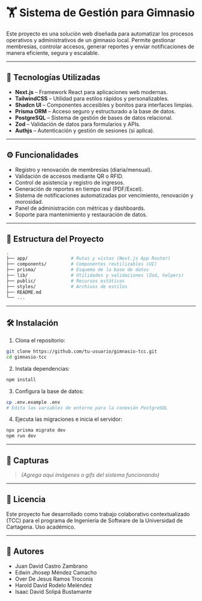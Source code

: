 # 🏋️ Sistema de Gestión para Gimnasio

Este proyecto es una solución web diseñada para automatizar los procesos operativos y administrativos de un gimnasio local. Permite gestionar membresías, controlar accesos, generar reportes y enviar notificaciones de manera eficiente, segura y escalable.

---

## 🚀 Tecnologías Utilizadas

- **Next.js** – Framework React para aplicaciones web modernas.
- **TailwindCSS** – Utilidad para estilos rápidos y personalizables.
- **Shadcn UI** – Componentes accesibles y bonitos para interfaces limpias.
- **Prisma ORM** – Acceso seguro y estructurado a la base de datos.
- **PostgreSQL** – Sistema de gestión de bases de datos relacional.
- **Zod** – Validación de datos para formularios y APIs.
- **Authjs** – Autenticación y gestión de sesiones (si aplica).

---

## ⚙️ Funcionalidades

- Registro y renovación de membresías (diaria/mensual).
- Validación de accesos mediante QR o RFID.
- Control de asistencia y registro de ingresos.
- Generación de reportes en tiempo real (PDF/Excel).
- Sistema de notificaciones automatizadas por vencimiento, renovación y morosidad.
- Panel de administración con métricas y dashboards.
- Soporte para mantenimiento y restauración de datos.

---

## 🧱 Estructura del Proyecto

```bash
.
├── app/                # Rutas y vistas (Next.js App Router)
├── components/         # Componentes reutilizables (UI)
├── prisma/             # Esquema de la base de datos
├── lib/                # Utilidades y validaciones (Zod, helpers)
├── public/             # Recursos estáticos
├── styles/             # Archivos de estilos
├── README.md
└── ...
```

---

## 🛠️ Instalación

1. Clona el repositorio:

```bash
git clone https://github.com/tu-usuario/gimnasio-tcc.git
cd gimnasio-tcc
```

2. Instala dependencias:

```bash
npm install
```

3. Configura la base de datos:

```bash
cp .env.example .env
# Edita las variables de entorno para la conexión PostgreSQL
```

4. Ejecuta las migraciones e inicia el servidor:

```bash
npx prisma migrate dev
npm run dev
```

---

## 📸 Capturas

> *(Agrega aquí imágenes o gifs del sistema funcionando)*

---

## 📄 Licencia

Este proyecto fue desarrollado como trabajo colaborativo contextualizado (TCC) para el programa de Ingeniería de Software de la Universidad de Cartagena. Uso académico.

---

## 👥 Autores

- Juan David Castro Zambrano  
- Edwin Jhosep Méndez Camacho  
- Over De Jesus Ramos Troconis  
- Harold David Rodelo Meléndez  
- Isaac David Solipá Bustamante  
